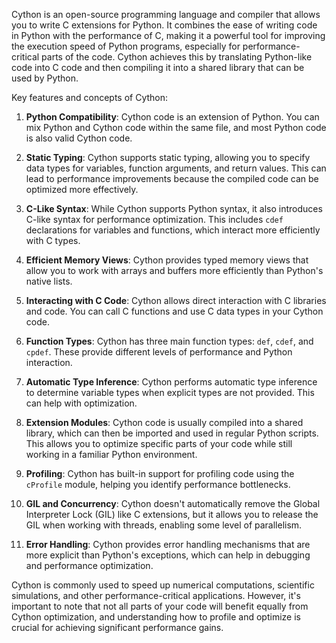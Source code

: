 Cython is an open-source programming language and compiler that allows you to write C extensions for Python. It combines the ease of writing code in Python with the performance of C, making it a powerful tool for improving the execution speed of Python programs, especially for performance-critical parts of the code. Cython achieves this by translating Python-like code into C code and then compiling it into a shared library that can be used by Python.

Key features and concepts of Cython:

1. **Python Compatibility**: Cython code is an extension of Python. You can mix Python and Cython code within the same file, and most Python code is also valid Cython code.

2. **Static Typing**: Cython supports static typing, allowing you to specify data types for variables, function arguments, and return values. This can lead to performance improvements because the compiled code can be optimized more effectively.

3. **C-Like Syntax**: While Cython supports Python syntax, it also introduces C-like syntax for performance optimization. This includes `cdef` declarations for variables and functions, which interact more efficiently with C types.

4. **Efficient Memory Views**: Cython provides typed memory views that allow you to work with arrays and buffers more efficiently than Python's native lists.

5. **Interacting with C Code**: Cython allows direct interaction with C libraries and code. You can call C functions and use C data types in your Cython code.

6. **Function Types**: Cython has three main function types: `def`, `cdef`, and `cpdef`. These provide different levels of performance and Python interaction.

7. **Automatic Type Inference**: Cython performs automatic type inference to determine variable types when explicit types are not provided. This can help with optimization.

8. **Extension Modules**: Cython code is usually compiled into a shared library, which can then be imported and used in regular Python scripts. This allows you to optimize specific parts of your code while still working in a familiar Python environment.

9. **Profiling**: Cython has built-in support for profiling code using the `cProfile` module, helping you identify performance bottlenecks.

10. **GIL and Concurrency**: Cython doesn't automatically remove the Global Interpreter Lock (GIL) like C extensions, but it allows you to release the GIL when working with threads, enabling some level of parallelism.

11. **Error Handling**: Cython provides error handling mechanisms that are more explicit than Python's exceptions, which can help in debugging and performance optimization.

Cython is commonly used to speed up numerical computations, scientific simulations, and other performance-critical applications. However, it's important to note that not all parts of your code will benefit equally from Cython optimization, and understanding how to profile and optimize is crucial for achieving significant performance gains.